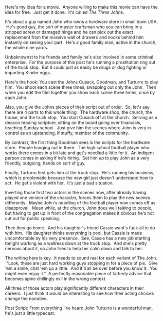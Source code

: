 Here's my idea for a movie.  Anyone willing to make this movie can have the idea for free.  Just get it done.  It's called <em>The Three Johns</em>.

It's about a guy named John who owns a hardware store in small town USA.  He's good guy, the sort of master craftsman who you can bring in a stripped screw or damaged hinge and he can pick out the exact replacement from the massive wall of drawers and nooks behind him instantly on seeing your part.  He's a good family man, active in the church, the whole nine yards.

Unbeknownst to his friends and family he's also involved in some criminal enterprise.  For the purpose of this post he's running a prostitution ring out of the truck stop.  But it could just as easily be drugs or dog fighting or importing Kinder eggs.

Here's the hook: You cast the Johns Cusack, Goodman, and Turturro to play him.  You shoot each scene three times, swapping out only the John.  Then when you edit the film together you show each scene three times, once by each John.

Also, you give the Johns pieces of their script out of order.  So, let's say there are 4 parts to this whole thing:  The hardware shop, the church, the house, and the truck stop.  You start Cusack off at the church.  Serving as a deacon reading scripture, sitting on the board going over financials, teaching Sunday school.  Just give him the scenes where John is very in control as an upstanding, if stuffy, member of the community.

By contrast, the first thing Goodman sees is the scripts for the hardware store.  People hanging out in there.  The high school football player who works there comes in a bit late and get's needled a little for it.  An indigent person comes in asking if he's hiring.  Set him up to play John as a very friendly, outgoing, hands on sort of guy.

Finally, Turturro first gets him at the truck stop.  He's running his business, which is problematic because the new girl just doesn't understand how to act.  He get's violent with her.  It's just a bad situation.

Inverting those first two actors in the scenes now, after already having played one version of the character, forces them to play the new scenes differently.  Maybe John's needling of the football player now comes off as disapproval.  Mean while, at the church, John does well talking to people, but having to get up in front of the congregation makes it obvious he's not cut out for public speaking.

Then they go home.  And his daughter's friend Cassie want's fuck all to do with him.  His daughter thinks everything is cool, but Cassie is made uncomfortable by his very presence.  See, Cassie has a new job starting tonight working as a waitress down at the truck stop.  And she's pretty nervous about it, so John tries to help her calm down and talk to her.

The writing here is key.  It needs to sound real for each variant of The John.  "Look, these are just hard working guys stopping in for a piece of pie.  Give 'em a smile, chat 'em up a little.  And it'll all be over before you know it.  You might even enjoy it."  A perfectly reasonable piece of fatherly advice that becomes spine chillingly evil in the wrong context.

All three of those actors play significantly different characters in their careers.  I just think it would be interesting to see how their acting choices change the narrative.

Post Script: From everything I've heard John Turturro is a wonderful man, he's just a little typecast.